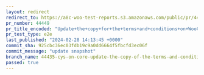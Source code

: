 ```yaml
---
layout: redirect
redirect_to: https://a8c-woo-test-reports.s3.amazonaws.com/public/pr/44449/e2e/index.html
pr_number: 44449
pr_title_encoded: "Update+the+copy+for+the+terms+and+conditions+on+WooCommerce."
pr_test_type: e2e
last_published: "2024-02-28 14:13:45 +0000"
commit_sha: 925cbc36ec03fdb19c9a0dd6664f5fbcfd3ec06f
commit_message: "update snapshot"
branch_name: 44435-cys-on-core-update-the-copy-of-the-terms-and-conditions-on-woocommerce-intro-screen
passed: true
---
```

